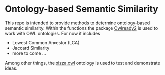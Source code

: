# Ontology-based Semantic Similarity

This repo is intended to provide methods to determine ontology-based semantic similarity. Within the functions the package [Owlready2][2] is used to work with OWL ontologies. For now it includes

* Lowest Common Ancestor (LCA)
* Jaccard Similarity 
* more to come ...

Among other things, the [pizza.owl][1] ontology is used to test and demonstrate ideas. 

[1]: https://github.com/owlcs/pizza-ontology/blob/master/pizza.owl
[2]: https://github.com/pwin/owlready2